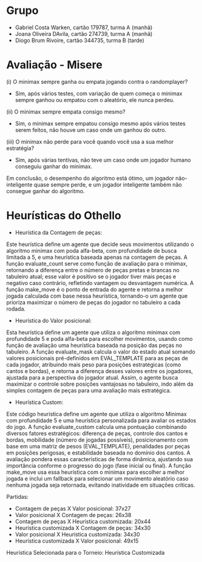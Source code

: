 # Grupo
- Gabriel Costa Warken, cartão 179787, turma A (manhã)
- Joana Oliveira DAvila, cartão 274739, turma A (manhã)
- Diogo Brum Rivoire, cartão 344735, turma B (tarde)

# Avaliação - Misere
(i) O minimax sempre ganha ou empata jogando contra o randomplayer?

- Sim, após vários testes, com variação de quem começa o minimax sempre ganhou ou empatou com o aleatório, ele nunca perdeu.

(ii) O minimax sempre empata consigo mesmo?

- Sim, o minimax sempre empatou consigo mesmo após vários testes serem feitos, não houve um caso onde um ganhou do outro.

(iii) O minimax não perde para você quando você usa a sua melhor estratégia?

- Sim, após várias tentivas, não teve um caso onde um jogador humano conseguiu ganhar do minimax.

Em conclusão, o desempenho do algoritmo está ótimo, um jogador não-inteligente quase sempre perde, e um jogador inteligente também não consegue ganhar do algoritmo.

# Heurísticas do Othello

- Heurística da Contagem de peças:

Este heurística define um agente que decide seus movimentos utilizando o algoritmo minimax com poda alfa-beta, com profundidade de busca limitada a 5, e uma heurística baseada apenas na contagem de peças. A função evaluate_count serve como função de avaliação para o minimax, retornando a diferença entre o número de peças pretas e brancas no tabuleiro atual; esse valor é positivo se o jogador tiver mais peças e negativo caso contrário, refletindo vantagem ou desvantagem numérica. A função make_move é o ponto de entrada do agente e retorna a melhor jogada calculada com base nessa heurística, tornando-o um agente que prioriza maximizar o número de peças do jogador no tabuleiro a cada rodada.

- Heurística do Valor posicional:

Esta heurística define um agente que utiliza o algoritmo minimax com profundidade 5 e poda alfa-beta para escolher movimentos, usando como função de avaliação uma heurística baseada na posição das peças no tabuleiro. A função evaluate_mask calcula o valor do estado atual somando valores posicionais pré-definidos em EVAL_TEMPLATE para as peças de cada jogador, atribuindo mais peso para posições estratégicas (como cantos e bordas), e retorna a diferença desses valores entre os jogadores, ajustada para a perspectiva do jogador atual. Assim, o agente busca maximizar o controle sobre posições vantajosas no tabuleiro, indo além da simples contagem de peças para uma avaliação mais estratégica.

- Heurística Custom:

Este código heurística define um agente que utiliza o algoritmo Minimax com profundidade 5 e uma heurística personalizada para avaliar os estados do jogo. A função evaluate_custom calcula uma pontuação combinando diversos fatores estratégicos: diferença de peças, controle dos cantos e bordas, mobilidade (número de jogadas possíveis), posicionamento com base em uma matriz de pesos (EVAL_TEMPLATE), penalidades por peças em posições perigosas, e estabilidade baseada no domínio dos cantos. A avaliação pondera essas características de forma dinâmica, ajustando sua importância conforme o progresso do jogo (fase inicial ou final). A função make_move usa essa heurística com o minimax para escolher a melhor jogada e inclui um fallback para selecionar um movimento aleatório caso nenhuma jogada seja retornada, evitando inatividade em situações críticas.


Partidas:
- Contagem de peças X Valor posicional: 37x27
- Valor posicional X Contagem de peças: 26x38
- Contagem de peças X Heurística customizada: 20x44
- Heurística customizada X Contagem de peças: 34x30
- Valor posicional X Heurística customizada: 34x30
- Heurística customizada X Valor posicional: 49x15


Heurística Selecionada para o Torneio: Heurística Customizada


